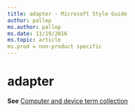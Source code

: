 ```yaml
---
title: adapter - Microsoft Style Guide
author: pallep
ms.author: pallep
ms.date: 11/19/2016
ms.topic: article
ms.prod = non-product specific
---
```


# adapter

**See** [Computer and device term collection](/style-guide/a-z-word-list-term-collections/term-collections/computer-device-terms)
